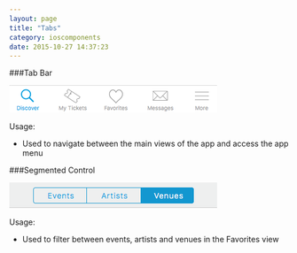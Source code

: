 ```yaml
---
layout: page
title: "Tabs"
category: ioscomponents
date: 2015-10-27 14:37:23
---
```


###Tab Bar

![Button Find Tickets](../images/tab_bar.png)

Usage:

* Used to navigate between the main views of the app and access the app menu

###Segmented Control

![Button Find Tickets](../images/segmented_control.png)

Usage:

* Used to filter between events, artists and venues in the Favorites view

